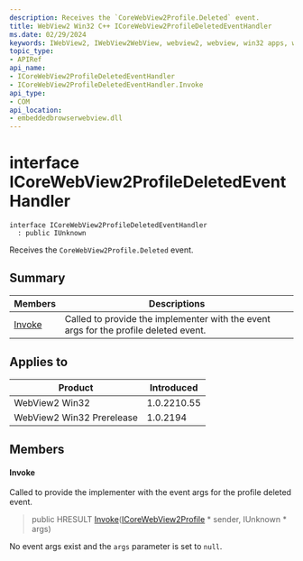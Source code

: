 ```yaml
---
description: Receives the `CoreWebView2Profile.Deleted` event.
title: WebView2 Win32 C++ ICoreWebView2ProfileDeletedEventHandler
ms.date: 02/29/2024
keywords: IWebView2, IWebView2WebView, webview2, webview, win32 apps, win32, edge, ICoreWebView2, ICoreWebView2Controller, browser control, edge html, ICoreWebView2ProfileDeletedEventHandler
topic_type: 
- APIRef
api_name:
- ICoreWebView2ProfileDeletedEventHandler
- ICoreWebView2ProfileDeletedEventHandler.Invoke
api_type:
- COM
api_location:
- embeddedbrowserwebview.dll
---
```


# interface ICoreWebView2ProfileDeletedEventHandler

```
interface ICoreWebView2ProfileDeletedEventHandler
  : public IUnknown
```

Receives the `CoreWebView2Profile.Deleted` event.

## Summary

 Members                        | Descriptions
--------------------------------|---------------------------------------------
[Invoke](#invoke) | Called to provide the implementer with the event args for the profile deleted event.

## Applies to

Product                         | Introduced
--------------------------------|---------------------------------------------
WebView2 Win32            |    1.0.2210.55
WebView2 Win32 Prerelease |    1.0.2194

## Members

#### Invoke

Called to provide the implementer with the event args for the profile deleted event.

> public HRESULT [Invoke](#invoke)([ICoreWebView2Profile](icorewebview2profile.md) * sender, IUnknown * args)

No event args exist and the `args` parameter is set to `null`.

